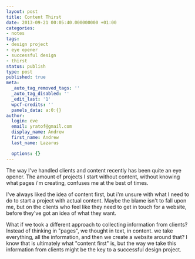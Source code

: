 ```yaml
---
layout: post
title: Content Thirst
date: 2013-09-21 00:05:40.000000000 +01:00
categories:
- notes
tags:
- design project
- eye opener
- successful design
- thirst
status: publish
type: post
published: true
meta:
  _auto_tag_removed_tags: ''
  _auto_tag_disabled: ''
  _edit_last: '1'
  wpcf-credits: ''
  panels_data: a:0:{}
author:
  login: eve
  email: yratof@gmail.com
  display_name: Andrew
  first_name: Andrew
  last_name: Lazarus

  options: {}
---
```

<p>The way I've handled clients and content recently has been quite an eye opener. The amount of projects I start without content, without knowing what pages i'm creating, confuses me at the best of times.</p>
<p>I've always liked the idea of content first, but i'm unsure with what I need to do to start a project with actual content. Maybe the blame isn't to fall upon me, but on the clients who feel like they need to get in touch for a website, before they've got an idea of what they want.</p>
<p>What if we took a different approach to collecting information from clients? Instead of thinking in "pages", we thought in text, in content. we take everything, all the information, and then we create a website around that? I know that is ultimately what "content first" is, but the way we take this information from clients might be the key to a successful design project.</p>

